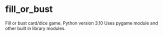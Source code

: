 # fill_or_bust
Fill or bust card/dice game.
Python version 3.10
Uses pygame module and other built in library modules.
